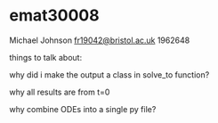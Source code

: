# emat30008

Michael Johnson
fr19042@bristol.ac.uk
1962648


things to talk about:

why did i make the output a class in solve_to function?

why all results are from t=0

why combine ODEs into a single py file?
